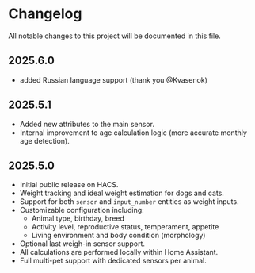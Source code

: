# Changelog

All notable changes to this project will be documented in this file.

<!--next-version-placeholder-->

## 2025.6.0

- added Russian language support (thank you @Kvasenok)

## 2025.5.1

- Added new attributes to the main sensor.
- Internal improvement to age calculation logic (more accurate monthly age detection).

## 2025.5.0

- Initial public release on HACS.
- Weight tracking and ideal weight estimation for dogs and cats.
- Support for both `sensor` and `input_number` entities as weight inputs.
- Customizable configuration including:
  - Animal type, birthday, breed
  - Activity level, reproductive status, temperament, appetite
  - Living environment and body condition (morphology)
- Optional last weigh-in sensor support.
- All calculations are performed locally within Home Assistant.
- Full multi-pet support with dedicated sensors per animal.
